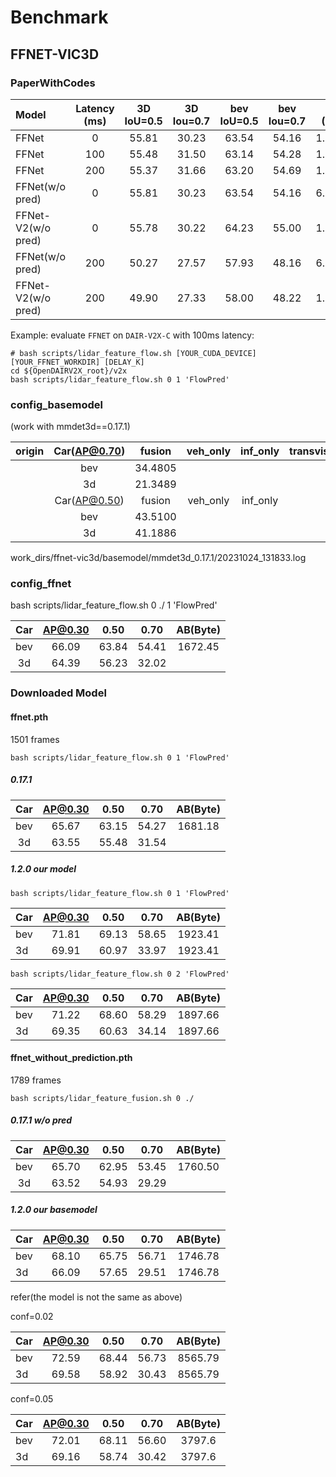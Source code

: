 # Benchmark

## FFNET-VIC3D

### PaperWithCodes

| Model              | Latency (ms) | 3D IoU=0.5 | 3D Iou=0.7 | bev IoU=0.5 | bev Iou=0.7 | AB (Byte) |
| :----------------- | :----------: | :--------: | :--------: | :---------: | :---------: | :-------: |
| FFNet              |      0       |   55.81    |   30.23    |    63.54    |    54.16    |  1.2×105  |
| FFNet              |     100      |   55.48    |   31.50    |    63.14    |    54.28    |  1.2×105  |
| FFNet              |     200      |   55.37    |   31.66    |    63.20    |    54.69    |  1.2×105  |
| FFNet(w/o pred)    |      0       |   55.81    |   30.23    |    63.54    |    54.16    |  6.2×104  |
| FFNet-V2(w/o pred) |      0       |   55.78    |   30.22    |    64.23    |    55.00    |  1.2×105  |
| FFNet(w/o pred)    |     200      |   50.27    |   27.57    |    57.93    |    48.16    |  6.2×104  |
| FFNet-V2(w/o pred) |     200      |   49.90    |   27.33    |    58.00    |    48.22    |  1.2×105  |

Example: evaluate `FFNET` on `DAIR-V2X-C` with 100ms latency:

```shell
# bash scripts/lidar_feature_flow.sh [YOUR_CUDA_DEVICE] [YOUR_FFNET_WORKDIR] [DELAY_K]
cd ${OpenDAIRV2X_root}/v2x
bash scripts/lidar_feature_flow.sh 0 1 'FlowPred'
```

### config_basemodel

(work with mmdet3d==0.17.1)

| origin | Car(AP@0.70) | fusion  | veh_only | inf_only | transvision | Car(AP@0.70) |  fusion(ms/s)   | veh_only | inf_only |
| :----: | :----------: | :-----: | :------: | :------: | :---------: | :----------: | :-------------: | :------: | :------: |
|        |     bev      | 34.4805 |          |          |             |     bev      | 40.5926/34.1077 | 32.9987  |  1.2987  |
|        |      3d      | 21.3489 |          |          |             |      3d      | 22.0547/22.4537 | 21.1024  |  1.2987  |
|        | Car(AP@0.50) | fusion  | veh_only | inf_only |             | Car(AP@0.50) |     fusion      | veh_only | inf_only |
|        |     bev      | 43.5100 |          |          |             |     bev      | 43.5164/42.5577 | 35.0143  |  6.5574  |
|        |      3d      | 41.1886 |          |          |             |      3d      | 40.8895/34.3691 | 33.9840  |  4.5455  |

work_dirs/ffnet-vic3d/basemodel/mmdet3d_0.17.1/20231024_131833.log

### config_ffnet

bash scripts/lidar_feature_flow.sh 0 ./ 1 'FlowPred'

| Car | AP@0.30 | 0.50  | 0.70  | AB(Byte) |
| :-: | :-----: | :---: | :---: | :------: |
| bev |  66.09  | 63.84 | 54.41 | 1672.45  |
| 3d  |  64.39  | 56.23 | 32.02 |          |

### Downloaded Model

#### ffnet.pth

1501 frames

```shell
bash scripts/lidar_feature_flow.sh 0 1 'FlowPred'
```

##### 0.17.1

| Car | AP@0.30 | 0.50  | 0.70  | AB(Byte) |
| :-: | :-----: | :---: | :---: | :------: |
| bev |  65.67  | 63.15 | 54.27 | 1681.18  |
| 3d  |  63.55  | 55.48 | 31.54 |          |

##### 1.2.0 our model

```shell
bash scripts/lidar_feature_flow.sh 0 1 'FlowPred'
```

| Car | AP@0.30 | 0.50  | 0.70  | AB(Byte) |
| :-- | :-----: | :---: | :---: | :------: |
| bev |  71.81  | 69.13 | 58.65 | 1923.41  |
| 3d  |  69.91  | 60.97 | 33.97 | 1923.41  |

```shell
bash scripts/lidar_feature_flow.sh 0 2 'FlowPred'
```

| Car | AP@0.30 | 0.50  | 0.70  | AB(Byte) |
| :-- | :-----: | :---: | :---: | :------: |
| bev |  71.22  | 68.60 | 58.29 | 1897.66  |
| 3d  |  69.35  | 60.63 | 34.14 | 1897.66  |

#### ffnet_without_prediction.pth

1789 frames

```shell
bash scripts/lidar_feature_fusion.sh 0 ./
```

##### 0.17.1 w/o pred

| Car | AP@0.30 | 0.50  | 0.70  | AB(Byte) |
| :-: | :-----: | :---: | :---: | :------: |
| bev |  65.70  | 62.95 | 53.45 | 1760.50  |
| 3d  |  63.52  | 54.93 | 29.29 |          |

##### 1.2.0 our basemodel

| Car | AP@0.30 | 0.50  | 0.70  | AB(Byte) |
| :-- | :-----: | :---: | :---: | :------: |
| bev |  68.10  | 65.75 | 56.71 | 1746.78  |
| 3d  |  66.09  | 57.65 | 29.51 | 1746.78  |

refer(the model is not the same as above)

conf=0.02

| Car | AP@0.30 | 0.50  | 0.70  | AB(Byte) |
| :-- | :-----: | :---: | :---: | :------: |
| bev |  72.59  | 68.44 | 56.73 | 8565.79  |
| 3d  |  69.58  | 58.92 | 30.43 | 8565.79  |

conf=0.05

| Car | AP@0.30 | 0.50  | 0.70  | AB(Byte) |
| :-- | :-----: | :---: | :---: | :------: |
| bev |  72.01  | 68.11 | 56.60 |  3797.6  |
| 3d  |  69.16  | 58.74 | 30.42 |  3797.6  |
